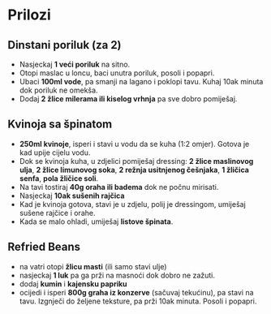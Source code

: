 # Prilozi

## Dinstani poriluk (za 2)

* Nasjeckaj **1 veći poriluk** na sitno.
* Otopi maslac u loncu, baci unutra poriluk, posoli i popapri.
* Ubaci **100ml vode**, pa smanji na lagano i poklopi tavu. Kuhaj 10ak minuta dok poriluk ne omekša.
* Dodaj **2 žlice milerama ili kiselog vrhnja** pa sve dobro pomiješaj.

## Kvinoja sa špinatom

* **250ml kvinoje**, isperi i stavi u vodu da se kuha (1:2 omjer). Gotova je kad upije cijelu vodu.
* Dok se kvinoja kuha, u zdjelici pomiješaj dressing: **2 žlice maslinovog ulja**, **2 žlice limunovog soka**, **2 režnja usitnjenog češnjaka**, **1 žličica senfa**, **pola žličice soli**.
* Na tavi tostiraj **40g oraha ili badema** dok ne počnu mirisati.
* Nasjeckaj **10ak sušenih rajčica**
* Kad je kvinoja gotova, stavi je u zdjelu, polij je dressingom, umiješaj sušene rajčice i orahe.
* Kada se malo ohladi, umiješaj **listove špinata**.

## Refried Beans

* na vatri otopi **žlicu masti** (ili samo stavi ulje)
* nasjeckaj **1 luk** pa ga prži na masnoći dok dobro ne zažuti.
* dodaj **kumin** i **kajensku papriku**
* ocijedi i isperi **800g graha iz konzerve** (sačuvaj tekućinu), pa stavi na tavu. Izgnječi do željene teksture, pa prži 10ak minuta. Posoli i popapri.
